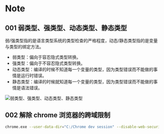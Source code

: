 # Note

## 001 弱类型、强类型、动态类型、静态类型

弱/强类型指的是语言类型系统的类型检查的严格程度，动态/静态类型指的是变量与类型的绑定方法。

* 弱类型：偏向于容忍隐式类型转换。
* 强类型：偏向于不容忍隐式类型转换。
* 动态类型：编译的时候不知道每一个变量的类型，因为类型错误而不能做的事情是运行时错误。
* 静态类型：编译的时候就知道每一个变量的类型，因为类型错误而不能做的事情是语法错误。

![&#x5F31;&#x7C7B;&#x578B;&#x3001;&#x5F3A;&#x7C7B;&#x578B;&#x3001;&#x52A8;&#x6001;&#x7C7B;&#x578B;&#x3001;&#x9759;&#x6001;&#x7C7B;&#x578B;](https://raw.githubusercontent.com/chanshiyucx/poi/master/2019/%E8%AF%AD%E8%A8%80%E7%B1%BB%E5%9E%8B.jpg)

## 002 解除 chrome 浏览器的跨域限制

```bash
chrome.exe --user-data-dir="C:/Chrome dev session" --disable-web-security
```

